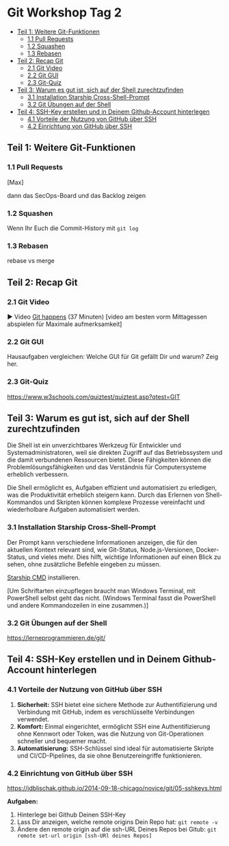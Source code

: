 # Git Workshop Tag 2

- [Teil 1: Weitere Git-Funktionen](#teil-1-weitere-git-funktionen)
  - [1.1 Pull Requests](#11-pull-requests)
  - [1.2 Squashen](#12-squashen)
  - [1.3 Rebasen](#13-rebasen)
- [Teil 2: Recap Git](#teil-2-recap-git)
  - [2.1 Git Video](#21-git-video)
  - [2.2 Git GUI](#22-git-gui)
  - [2.3 Git-Quiz](#23-git-quiz)
- [Teil 3: Warum es gut ist, sich auf der Shell zurechtzufinden](#teil-3-warum-es-gut-ist-sich-auf-der-shell-zurechtzufinden)
  - [3.1 Installation Starship Cross-Shell-Prompt](#31-installation-starship-cross-shell-prompt)
  - [3.2 Git Übungen auf der Shell](#32-git-übungen-auf-der-shell)
- [Teil 4: SSH-Key erstellen und in Deinem Github-Account hinterlegen](#teil-4-ssh-key-erstellen-und-in-deinem-github-account-hinterlegen)
  - [4.1 Vorteile der Nutzung von GitHub über SSH](#41-vorteile-der-nutzung-von-github-über-ssh)
  - [4.2 Einrichtung von GitHub über SSH](#42-einrichtung-von-github-über-ssh)


## Teil 1: Weitere Git-Funktionen


### 1.1 Pull Requests 
[Max]

dann das SecOps-Board und das Backlog zeigen

### 1.2 Squashen
Wenn Ihr Euch die Commit-History mit `git log` 

### 1.3 Rebasen
rebase vs merge

## Teil 2: Recap Git

### 2.1 Git Video
:arrow_forward: Video [Git happens](https://www.youtube.com/watch?v=yCh6TSLIQBQ) (37 Minuten) [video am besten vorm Mittagessen abspielen für Maximale aufmerksamkeit]

### 2.2 Git GUI
Hausaufgaben vergleichen:
Welche GUI für Git gefällt Dir und warum? Zeig her.

### 2.3 Git-Quiz
https://www.w3schools.com/quiztest/quiztest.asp?qtest=GIT



## Teil 3: Warum es gut ist, sich auf der Shell zurechtzufinden

Die Shell ist ein unverzichtbares Werkzeug für Entwickler und Systemadministratoren, weil sie direkten Zugriff auf das Betriebssystem und die damit verbundenen Ressourcen bietet. Diese Fähigkeiten können die Problemlösungsfähigkeiten und das Verständnis für Computersysteme erheblich verbessern.

Die Shell ermöglicht es, Aufgaben effizient und automatisiert zu erledigen, was die Produktivität erheblich steigern kann. Durch das Erlernen von Shell-Kommandos und Skripten können komplexe Prozesse vereinfacht und wiederholbare Aufgaben automatisiert werden.


### 3.1 Installation Starship Cross-Shell-Prompt
Der Prompt kann verschiedene Informationen anzeigen, die für den aktuellen Kontext relevant sind, wie Git-Status, Node.js-Versionen, Docker-Status, und vieles mehr. Dies hilft, wichtige Informationen auf einen Blick zu sehen, ohne zusätzliche Befehle eingeben zu müssen.

[Starship CMD](https://github.com/starship/starship/blob/master/docs/de-DE/guide/README.md) installieren.

[Um Schriftarten einzupflegen braucht man Windows Terminal, mit PowerShell selbst geht das nicht. (Windows Terminal fasst die PowerShell und andere Kommandozeilen in eine zusammen.)]

### 3.2 Git Übungen auf der Shell
https://lerneprogrammieren.de/git/



## Teil 4: SSH-Key erstellen und in Deinem Github-Account hinterlegen

### 4.1 Vorteile der Nutzung von GitHub über SSH

1.  **Sicherheit:** SSH bietet eine sichere Methode zur Authentifizierung und Verbindung mit GitHub, indem es verschlüsselte Verbindungen verwendet.
2.  **Komfort:** Einmal eingerichtet, ermöglicht SSH eine Authentifizierung ohne Kennwort oder Token, was die Nutzung von Git-Operationen schneller und bequemer macht.
3.  **Automatisierung:** SSH-Schlüssel sind ideal für automatisierte Skripte und CI/CD-Pipelines, da sie ohne Benutzereingriffe funktionieren.


### 4.2 Einrichtung von GitHub über SSH
https://jdblischak.github.io/2014-09-18-chicago/novice/git/05-sshkeys.html

**Aufgaben:**
1.   Hinterlege bei Github Deinen SSH-Key
2.   Lass Dir anzeigen, welche remote origins Dein Repo hat: `git remote -v`
3.   Ändere den remote origin auf die ssh-URL Deines Repos bei Gitub: `git remote set-url origin [ssh-URl deines Repos]`
